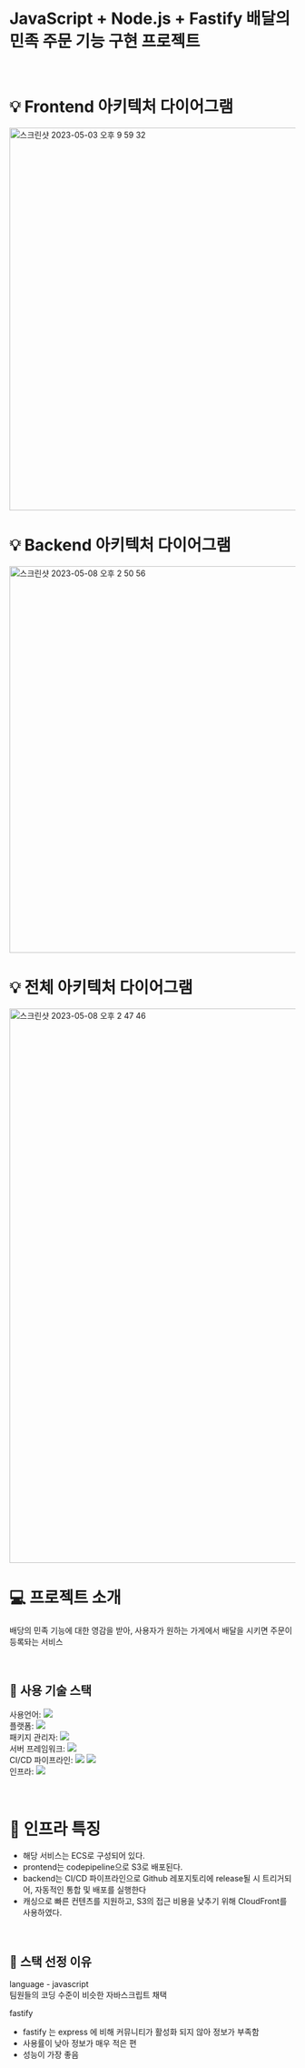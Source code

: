 # JavaScript + Node.js + Fastify 배달의 민족 주문 기능 구현 프로젝트

<br>

# 💡 Frontend 아키텍처 다이어그램

<img width="673" alt="스크린샷 2023-05-03 오후 9 59 32" src="https://user-images.githubusercontent.com/127010049/235923778-fcea06a2-18a8-47b4-bbf2-09b4334f2903.png">

 <br>
 
# 💡 Backend 아키텍처 다이어그램

<img width="680" alt="스크린샷 2023-05-08 오후 2 50 56" src="https://user-images.githubusercontent.com/127010049/236744356-685f9e43-88fa-4359-83aa-5edf5e34d506.png">

 <br>
 
# 💡 전체 아키텍처 다이어그램
 
<img width="975" alt="스크린샷 2023-05-08 오후 2 47 46" src="https://user-images.githubusercontent.com/127010049/236743934-06d039df-b6fa-44c6-be58-2441d69c225c.png">

<br>

# 💻 프로젝트 소개
배당의 민족 기능에 대한 영감을 받아, 사용자가 원하는 가게에서 배달을 시키면 주문이 등록돠는 서비스

<br>

## 🎏 사용 기술 스택
사용언어: <img src="https://img.shields.io/badge/JavaScript-F7DF1E?style=for-the-badge&logo=JavaScript&logoColor=black"><br>
플랫폼: <img src="https://img.shields.io/badge/node.js-339933?style=for-the-badge&logo=nodedotjs&logoColor=white"><br>
패키지 관리자: <img src="https://img.shields.io/badge/npm-CB3837?style=for-the-badge&logo=npm&logoColor=white"> <br>
서버 프레임워크: <img src="https://img.shields.io/badge/fastify-202020?style=for-the-badge&logo=fastify&logoColor=white"> <br>
CI/CD 파이프라인: <img src="https://img.shields.io/badge/githubactions-2088FF?style=for-the-badge&logo=githubactions&logoColor=white">
<img src="https://img.shields.io/badge/argocd-EF7B4D?style=for-the-badge&logo=argo&logoColor=white"><br>
인프라: <img src="https://img.shields.io/badge/amazonaws-232F3E?style=for-the-badge&logo=amazonaws&logoColor=white">

<br>

# 📌 인프라 특징
- 해당 서비스는 ECS로 구성되어 있다.
- prontend는 codepipeline으로 S3로 배포된다.
- backend는 CI/CD 파이프라인으로 Github 레포지토리에 release될 시 트리거되어, 자동적인 통합 및 배포를 실행한다
- 캐싱으로 빠른 컨텐츠를 지원하고, S3의 접근 비용을 낮추기 위해 CloudFront를 사용하였다.

<br>

## 📔 스택 선정 이유
language - javascript<br>
팀원들의 코딩 수준이 비슷한 자바스크립트 채택

fastify <br>
- fastify 는 express 에 비해 커뮤니티가 활성화 되지 않아 정보가 부족함
- 사용률이 낮아 정보가 매우 적은 편
- 성능이 가장 좋음

